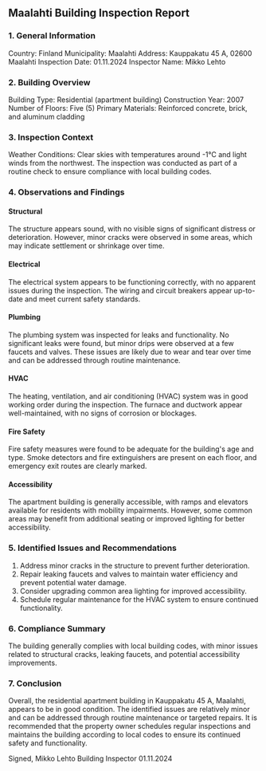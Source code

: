  Maalahti Building Inspection Report
----------------------------------

### 1. General Information

Country: Finland
Municipality: Maalahti
Address: Kauppakatu 45 A, 02600 Maalahti
Inspection Date: 01.11.2024
Inspector Name: Mikko Lehto

### 2. Building Overview

Building Type: Residential (apartment building)
Construction Year: 2007
Number of Floors: Five (5)
Primary Materials: Reinforced concrete, brick, and aluminum cladding

### 3. Inspection Context

Weather Conditions: Clear skies with temperatures around -1°C and light winds from the northwest. The inspection was conducted as part of a routine check to ensure compliance with local building codes.

### 4. Observations and Findings

#### Structural
The structure appears sound, with no visible signs of significant distress or deterioration. However, minor cracks were observed in some areas, which may indicate settlement or shrinkage over time.

#### Electrical
The electrical system appears to be functioning correctly, with no apparent issues during the inspection. The wiring and circuit breakers appear up-to-date and meet current safety standards.

#### Plumbing
The plumbing system was inspected for leaks and functionality. No significant leaks were found, but minor drips were observed at a few faucets and valves. These issues are likely due to wear and tear over time and can be addressed through routine maintenance.

#### HVAC
The heating, ventilation, and air conditioning (HVAC) system was in good working order during the inspection. The furnace and ductwork appear well-maintained, with no signs of corrosion or blockages.

#### Fire Safety
Fire safety measures were found to be adequate for the building's age and type. Smoke detectors and fire extinguishers are present on each floor, and emergency exit routes are clearly marked.

#### Accessibility
The apartment building is generally accessible, with ramps and elevators available for residents with mobility impairments. However, some common areas may benefit from additional seating or improved lighting for better accessibility.

### 5. Identified Issues and Recommendations

1. Address minor cracks in the structure to prevent further deterioration.
2. Repair leaking faucets and valves to maintain water efficiency and prevent potential water damage.
3. Consider upgrading common area lighting for improved accessibility.
4. Schedule regular maintenance for the HVAC system to ensure continued functionality.

### 6. Compliance Summary

The building generally complies with local building codes, with minor issues related to structural cracks, leaking faucets, and potential accessibility improvements.

### 7. Conclusion

Overall, the residential apartment building in Kauppakatu 45 A, Maalahti, appears to be in good condition. The identified issues are relatively minor and can be addressed through routine maintenance or targeted repairs. It is recommended that the property owner schedules regular inspections and maintains the building according to local codes to ensure its continued safety and functionality.

Signed,
Mikko Lehto
Building Inspector
01.11.2024
